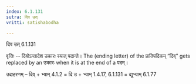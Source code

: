 ```yaml
---
index: 6.1.131
sutra: दिव उत्‌
vritti: satishabodha

---
```

 दिव उत्‌‌ 6.1.131 


वृत्तिः -- दिवोऽन्तादेश उकारः स्यात् पदान्ते। The (ending letter) of the प्रातिपदिकम् “दिव्” gets replaced by an उकारः when it is at the end of a पदम्। 


उदाहरणम् – दिव् + भ्याम् 4.1.2 = दि उ + भ्याम् 1.4.17, 6.1.131 = द्युभ्याम् 6.1.77 
